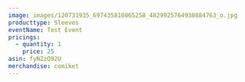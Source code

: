```yaml
---
image: images/120731935_697435810865258_4829925764930884763_o.jpg
producttype: Sleeves
eventName: Test Event
pricings:
  - quantity: 1
    price: 25
asin: fyNZzQ92U
merchandise: comiket
---
```

